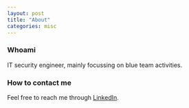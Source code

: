 ```yaml
---
layout: post
title: "About"
categories: misc
---
```


### Whoami

IT security engineer, mainly focussing on blue team activities.

### How to contact me

Feel free to reach me through [LinkedIn](https://www.linkedin.com/in/daherk).
